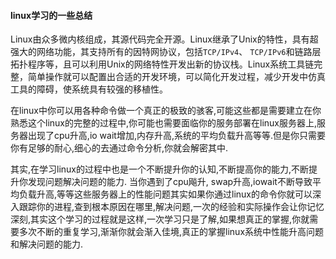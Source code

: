 #### linux学习的一些总结

Linux由众多微内核组成，其源代码完全开源。Linux继承了Unix的特性，具有超强大的网络功能，其支持所有的因特网协议，包括`TCP/IPv4`、 `TCP/IPv6`和链路层拓扑程序等，且可以利用Unix的网络特性开发出新的协议栈。Linux系统工具链完整，简单操作就可以配置出合适的开发环境，可以简化开发过程，减少开发中仿真工具的障碍，使系统具有较强的移植性。

在linux中你可以用各种命令做一个真正的极致的骇客,可能这些都是需要建立在你熟悉这个linux的完整的过程中,你可能也需要面临你的服务部署在linux服务器上,服务器出现了cpu升高,io wait增加,内存升高,系统的平均负载升高等等.但是你只需要你有足够的耐心,细心的去通过命令分析,你就会解密其中.

其实,在学习linux的过程中也是一个不断提升你的认知,不断提高你的能力,不断提升你发现问题解决问题的能力. 当你遇到了cpu飚升, swap升高,iowait不断导致平均负载升高,等等这些服务器上的性能问题其实如果你通过linux的命令你就可以深入跟踪你的进程,查到根本原因在哪里,解决问题,一次的经验和实际操作会让你记忆深刻,其实这个学习的过程就是这样,一次学习只是了解,如果想真正的掌握,你就需要多次不断的重复学习,渐渐你就会渐入佳境,真正的掌握linux系统中性能升高问题和解决问题的能力.
